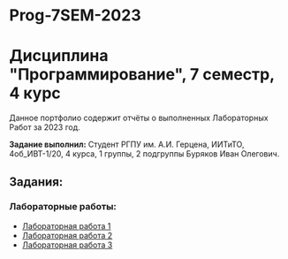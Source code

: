 # Prog-7SEM-2023

# Дисциплина "Программирование", 7 семестр, 4 курс
Данное портфолио содержит отчёты о выполненных Лабораторных Работ за 2023 год.

**Задание выполнил:** Студент РГПУ им. А.И. Герцена, ИИТиТО, 4об_ИВТ-1/20, 4 курса, 1 группы, 2 подгруппы Буряков Иван Олегович.

## Задания:

### Лабораторные работы:

* [Лабораторная работа 1](https://github.com/Buryackov-Ivan/Prog-7SEM-2023/blob/main/LR_1/Laboratory_work_1.md)
* [Лабораторная работа 2](https://github.com/Buryackov-Ivan/Prog-7SEM-2023/blob/main/LR_2/Laboratory_work_2.md)
* [Лабораторная работа 3](https://github.com/Buryackov-Ivan/Prog-7SEM-2023/blob/main/LR_3/Laboratory_work_3.md)
